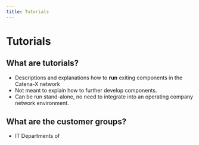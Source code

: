 ```yaml
---
title: Tutorials
---
```


# Tutorials

## What are tutorials?

- Descriptions and explanations how to **run** exiting components in the Catena-X network
- Not meant to explain how to further develop components.
- Can be run stand-alone, no need to integrate into an operating company network environment. 

## What are the customer groups?

- IT Departments of 